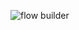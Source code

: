 ![flow builder](https://user-images.githubusercontent.com/81742437/216773341-94206858-b47d-439e-89e8-9ec5773041b6.png)

